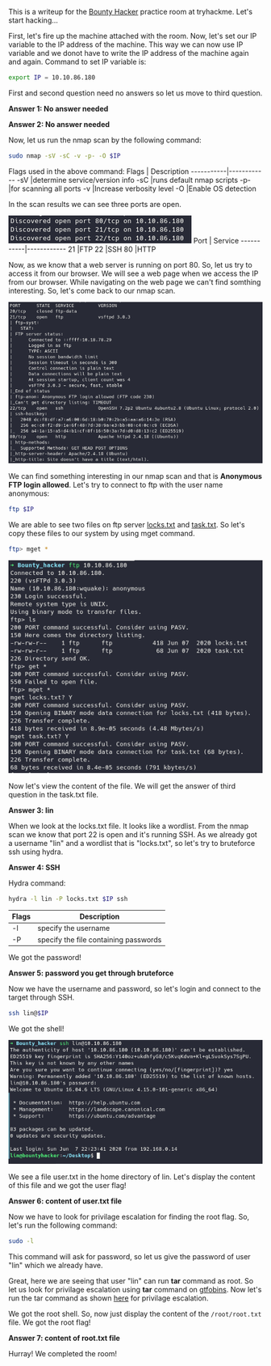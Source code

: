 This is a writeup for the [Bounty Hacker](https://tryhackme.com/room/cowboyhacker) practice room at tryhackme. Let's start hacking...

First, let's fire up the machine attached with the room. Now, let's set our IP variable to the IP address of the machine. This way we can now use IP variable and we donot have to write the IP address of the machine again and again. Command to set IP variable is:

```bash
export IP = 10.10.86.180
```
First and second question need no answers so let us move to third question.

**Answer 1: No answer needed**

**Answer 2: No answer needed**

Now, let us run the nmap scan by the following command:

```bash
sudo nmap -sV -sC -v -p- -O $IP
```
Flags used in the above command:
Flags      | Description
-----------|------------
-sV        |determine service/version info
-sC        |runs default nmap scripts
-p-        |for scanning all ports
-v         |Increase verbosity level
-O         |Enable OS detection

In the scan results we can see three ports are open.

![nmap](https://github.com/Kartik-Dixit/THM/blob/main/Bounty_hacker/images/nmap.png)
Port       | Service
-----------|------------
21         |FTP
22         |SSH
80         |HTTP

Now, as we know that a web server is running on port 80. So, let us try to access it from our browser. We will see a web page when we access the IP from our browser. While navigating on the web page we can't find somthing interesting. So, let's come back to our nmap scan.

![nmap_script](https://github.com/Kartik-Dixit/THM/blob/main/Bounty_hacker/images/script.png)

We can find something interesting in our nmap scan and that is **Anonymous FTP login allowed**. Let's try to connect to ftp with the user name anonymous:
```bash
ftp $IP
```

We are able to see two files on ftp server [locks.txt](https://github.com/Kartik-Dixit/THM/blob/main/Bounty_hacker/files/locks.txt) and [task.txt](https://github.com/Kartik-Dixit/THM/blob/main/Bounty_hacker/files/task.txt). So let's copy these files to our system by using mget command.
```bash
ftp> mget *
```
![ftp](https://github.com/Kartik-Dixit/THM/blob/main/Bounty_hacker/images/ftp.png)

Now let's view the content of the file. We will get the answer of third question in the task.txt file.

**Answer 3: lin**

When we look at the locks.txt file. It looks like a wordlist. From the nmap scan we know that port 22 is open and it's running SSH. As we already got a username "lin" and a wordlist that is "locks.txt", so let's try to bruteforce ssh using hydra.

**Answer 4: SSH**

Hydra command:
```bash
hydra -l lin -P locks.txt $IP ssh
```
Flags      | Description
-----------|------------
-l         |specify the username
-P         |specify the file containing passwords

We got the password!

**Answer 5: password you get through bruteforce**

Now we have the username and password, so let's login and connect to the target through SSH. 
```bash
ssh lin@$IP
```
We got the shell!

![ftp](https://github.com/Kartik-Dixit/THM/blob/main/Bounty_hacker/images/ssh.png)

We see a file user.txt in the home directory of lin. Let's display the content of this file and we got the user flag!

**Answer 6: content of user.txt file**

Now we have to look for privilage escalation for finding the root flag. So, let's run the following command:
```bash
sudo -l
```
This command will ask for password, so let us give the password of user "lin" which we already have.

Great, here we are seeing that user "lin" can run **tar** command as root. So let us look for privilage escalation using **tar** command on [gtfobins](https://gtfobins.github.io/gtfobins/tar/#sudo). Now let's run the tar command as shown [here](https://gtfobins.github.io/gtfobins/tar/#sudo) for privilage escalation. 

We got the root shell. So, now just display the content of the `/root/root.txt` file. We got the root flag!

**Answer 7: content of root.txt file**

Hurray! We completed the room!
